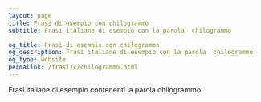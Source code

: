 ```yaml
---
layout: page
title: Frasi di esempio con chilogrammo 
subtitle: Frasi italiane di esempio con la parola  chilogrammo

og_title: Frasi di esempio con chilogrammo 
og_description: Frasi italiane di esempio con la parola  chilogrammo
og_type: website
permalink: /frasi/c/chilogrammo.html
---
```


Frasi italiane di esempio contenenti la parola chilogrammo:


